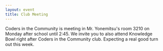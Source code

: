 ```yaml
---
layout: event
title: Club Meeting
---
```


Coders in the Community is meeting in Mr. Yonemitsu's room 3210 on Monday after school until 2:45. We invite you to also attend Knowledge Bowl right after Coders in the Community club.
Expecting a real good turn out this week.             
